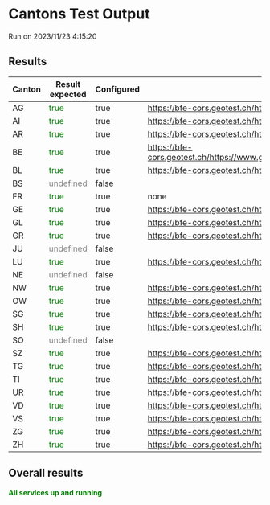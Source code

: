# Cantons Test Output
Run on 2023/11/23 4:15:20
## Results

|Canton|Result expected|Configured|WMS|GetCapabilities|GetFeature|
|----------------|-------------------------------|-----------------------------|-----------------------------|-----------------------------|-----------------------------|
|AG|<span style='color:green;'>true</span>|true|https://bfe-cors.geotest.ch/https://www.ag.ch/geoportal/services/afu_erdwaerme/MapServer/WMSServer|true|true|
|AI|<span style='color:green;'>true</span>|true|https://bfe-cors.geotest.ch/https://www.geoportal.ch/services/wms/ktai|true|true|
|AR|<span style='color:green;'>true</span>|true|https://bfe-cors.geotest.ch/https://www.geoportal.ch/services/wms/ktar|true|true|
|BE|<span style='color:green;'>true</span>|true|https://bfe-cors.geotest.ch/https://www.geoservice.apps.be.ch/geoservice2/services/a42geo/a42geo_versorgungwms_d_fk/MapServer/WmsServer|true|true|
|BL|<span style='color:green;'>true</span>|true|https://bfe-cors.geotest.ch/https://geowms.bl.ch/|true|true|
|BS|<span style='color:grey;'>undefined</span>|false||||
|FR|<span style='color:green;'>true</span>|true|none|undefined|true|
|GE|<span style='color:green;'>true</span>|true|https://bfe-cors.geotest.ch/https://ge.ch/sitgags1/services/VECTOR/SITG_OPENDATA_02/MapServer/WMSServer|true|true|
|GL|<span style='color:green;'>true</span>|true|https://bfe-cors.geotest.ch/https://wms.geo.gl.ch/|true|true|
|GR|<span style='color:green;'>true</span>|true|https://bfe-cors.geotest.ch/https://wms.geo.gr.ch/erdwaermenutzung|true|true|
|JU|<span style='color:grey;'>undefined</span>|false||||
|LU|<span style='color:green;'>true</span>|true|https://bfe-cors.geotest.ch/https://public.geo.lu.ch/ogd/services/managed/EWNUTZXX_COL_V2_MP/MapServer/WMSServer|true|true|
|NE|<span style='color:grey;'>undefined</span>|false||||
|NW|<span style='color:green;'>true</span>|true|https://bfe-cors.geotest.ch/https://www.gis-daten.ch/wms/bfe_kann_ich_bohren/service|true|true|
|OW|<span style='color:green;'>true</span>|true|https://bfe-cors.geotest.ch/https://www.gis-daten.ch/wms/bfe_kann_ich_bohren/service|true|true|
|SG|<span style='color:green;'>true</span>|true|https://bfe-cors.geotest.ch/https://services.geo.sg.ch/wss/service/SG00025_WMS/guest|true|true|
|SH|<span style='color:green;'>true</span>|true|https://bfe-cors.geotest.ch/https://wms.geo.sh.ch/wms|true|true|
|SO|<span style='color:grey;'>undefined</span>|false||||
|SZ|<span style='color:green;'>true</span>|true|https://bfe-cors.geotest.ch/https://map.geo.sz.ch/mapserv_proxy|true|true|
|TG|<span style='color:green;'>true</span>|true|https://bfe-cors.geotest.ch/https://ows.geo.tg.ch/geofy_access_proxy/erdwaerme|true|true|
|TI|<span style='color:green;'>true</span>|true|https://bfe-cors.geotest.ch/https://wms.geo.ti.ch/service|true|true|
|UR|<span style='color:green;'>true</span>|true|https://bfe-cors.geotest.ch/https://geo.ur.ch/webmercator/wms|true|true|
|VD|<span style='color:green;'>true</span>|true|https://bfe-cors.geotest.ch/https://www.ogc.vd.ch/public/services/OGC/wmsVD/Mapserver/WMSServer|true|true|
|VS|<span style='color:green;'>true</span>|true|https://bfe-cors.geotest.ch/https://sit.vs.ch/arcgis/services/ENVIRONNEMENT/MapServer/WMSServer|true|true|
|ZG|<span style='color:green;'>true</span>|true|https://bfe-cors.geotest.ch/https://services.geo.zg.ch/ows/Erdwaermenutzung|true|true|
|ZH|<span style='color:green;'>true</span>|true|https://bfe-cors.geotest.ch/http://wms.zh.ch/AwelGSWaermewwwZHWMS|true|true|


## Overall results

<span style='color:green;font-weight:bold;'>All services up and running</span>